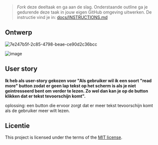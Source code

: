 > _Fork_ deze deeltaak en ga aan de slag. 
Onderstaande outline ga je gedurende deze taak in jouw eigen GitHub omgeving uitwerken. 
De instructie vind je in: [docs/INSTRUCTIONS.md](docs/INSTRUCTIONS.md)

## Ontwerp

![7e247b5f-2c85-4798-beae-ce90d2c36bcc](https://github.com/lemuelmgsn/fix-the-flow-wireflow/assets/144004180/eced42a8-3422-4651-8a13-36788da1f4c4)

![image](https://github.com/lemuelmgsn/fix-the-flow-wireflow/assets/144004180/fb428d35-2da1-4700-8165-1946971dd02e)

## User story

**Ik heb als user-story gekozen voor "Als gebruiker wil ik een soort "read more" button zodat er geen lap tekst op het scherm is als je niet geintresseerd bent om verder te lezen. Zo wel dan kan je op de button klikken dat er tekst tevoorschijn komt".**

oplossing: een button die ervoor zorgt dat er meer tekst tevoorschijn komt als de gebruiker meer wilt lezen.


## Licentie

This project is licensed under the terms of the [MIT license](./LICENSE).
